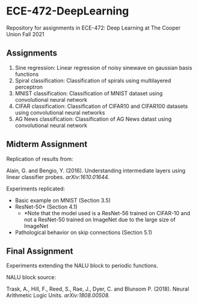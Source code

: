 # ECE-472-DeepLearning
Repository for assignments in ECE-472: Deep Learning at The Cooper Union Fall 2021

## Assignments
1. Sine regression: Linear regression of noisy sinewave on gaussian basis functions
2. Spiral classification: Classification of spirals using multilayered perceptron
3. MNIST classification: Classification of MNIST dataset using convolutional neural network
4. CIFAR classification: Classification of CIFAR10 and CIFAR100 datasets using convolutional neural networks
5. AG News classification: Classification of AG News datast using convolutional neural network

## Midterm Assignment
Replication of results from: 
  
Alain, G. and Bengio, Y. (2016). Understanding intermediate layers using linear classifier probes. *arXiv:1610.01644.*  
    
Experiments replicated:
- Basic example on MNIST (Section 3.5)
- ResNet-50* (Section 4.1)
    - *Note that the model used is a ResNet-56 trained on CIFAR-10 and not a ResNet-50 trained on ImageNet due to the large size of ImageNet
- Pathological behavior on skip connections (Section 5.1)

## Final Assignment
Experiments extending the NALU block to periodic functions.

NALU block source:

Trask, A., Hill, F., Reed, S., Rae, J., Dyer, C. and Blunsom P. (2018). Neural Arithmetic Logic Units. *arXiv:1808.00508.*